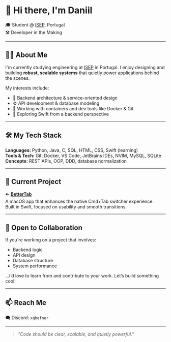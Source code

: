 # 👋 Hi there, I'm Daniil

🎓 Student @ [ISEP](https://github.com/Departamento-de-Engenharia-Informatica), Portugal  
🛠️ Developer in the Making

---

## 👨‍💻 About Me

I'm currently studying engineering at [ISEP](https://github.com/Departamento-de-Engenharia-Informatica) in Portugal. I enjoy designing and building **robust, scalable systems** that quietly power applications behind the scenes.

My interests include:

- 🧱 Backend architecture & service-oriented design  
- ⚙️ API development & database modeling  
- 🐳 Working with containers and dev tools like Docker & Git  
- 🧠 Exploring Swift from a backend perspective  

---

## 🛠️ My Tech Stack

**Languages:** Python, Java, C, SQL, HTML, CSS, Swift (learning)  
**Tools & Tech:** Git, Docker, VS Code, JetBrains IDEs, NVIM, MySQL, SQLite
**Concepts:** REST APIs, OOP, DDD, database normalization

---

## 🚧 Current Project

⏩ [**BetterTab**](https://github.com/daniil-pogorelov/Better-Tab)  
A macOS app that enhances the native Cmd+Tab switcher experience.  
Built in Swift, focused on usability and smooth transitions.

---

## 🤝 Open to Collaboration

If you're working on a project that involves:

- Backend logic  
- API design  
- Database structure  
- System performance  

…I’d love to learn from and contribute to your work. Let’s build something cool!

---

## 📫 Reach Me

🗨️ Discord: `xqhefner`  

---

> *"Code should be clear, scalable, and quietly powerful."*
